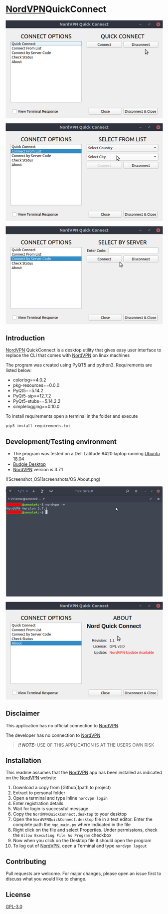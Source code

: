 # [NordVPN](https://nordvpn.com)QuickConnect

![Screenshot_Quick](screenshots/Screenshot_Quick.png)

![Screenshot_List](screenshots/Screenshot_List.png)

![Screenshot_Server](screenshots/Screenshot_Server.png)

## Introduction
[NordVPN](https://nordvpn.com) QuickConnect is a desktop utility that gives easy user interface to replace the CLI that comes with [NordVPN](https://nordvpn.com) on linux machines

The program was created using PyQT5 and python3. Requirements are listed below:
* colorlog==4.0.2
* pkg-resources==0.0.0
* PyQt5==5.14.2
* PyQt5-sip==12.7.2
* PyQt5-stubs==5.14.2.2
* simplelogging==0.10.0

To install requirements open a terminal in the folder and execute 
```bash
pip3 install requirements.txt
```

## Development/Testing environment
* The program was tested on a Dell Latitude 6420 laptop running [Ubuntu](https://ubuntubudgie.org/) 18.04
* [Budgie Desktop](https://ubuntubudgie.org/)
* [NordVPN](https://nordvpn.com) version is 3.7.1

![Screenshot_OS](screenshots/OS About.png)

![Screenshot_OS](screenshots/terminal.png)

![Screenshot_OS](screenshots/Screenshot_About.png)


## Disclaimer
This application has no official connection to [NordVPN](https://nordvpn.com). 

The developer has no connection to [NordVPN](https://nordvpn.com)
 
> **_!! NOTE:_**  USE OF THIS APPLICATION IS AT THE USERS OWN RISK

## Installation

This readme assumes that the [NordVPN](https://nordvpn.com) app has been installed as indicated on the [NordVPN](https://nordvpn.com/download/linux/) website

1. Download a copy from [Github](path to project)
2. Extract to personal folder
3. Open a terminal and type Inline `nordvpn login`
4. Enter registration details
5. Wait for login is successful message
6. Copy the `NordVPNQuickConnect.desktop` to your desktop
7. Open the `NordVPNQuickConnect.desktop` file in a text editor. Enter the complete path the `nqc_main.py` where indicated in the file
8. Right click on the file and select Properties. Under permissions, check the `Allow Executing File As Program` checkbox
9. Now when you click on the Desktop file it should open the program   
10. To log out of [NordVPN](https://nordvpn.com), open a Terminal and type `nordvpn logout`

## Contributing
Pull requests are welcome. For major changes, please open an issue first to discuss what you would like to change.

## License
[GPL-3.0](https://choosealicense.com/licenses/gpl-3.0/)


